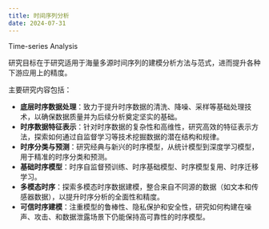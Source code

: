 ```yaml
---
title: 时间序列分析
date: 2024-07-31
---
```


Time-series Analysis

研究目标在于研究适用于海量多源时间序列的建模分析方法与范式，进而提升各种下游应用上的精度。

<!--more-->

主要研究内容包括：

- **底层时序数据处理**：致力于提升时序数据的清洗、降噪、采样等基础处理技术，以确保数据质量并为后续分析奠定坚实的基础。
- **时序数据特征表示**：针对时序数据的复杂性和高维性，研究高效的特征表示方法，探索如何通过自监督学习等技术挖掘数据的潜在结构和规律。
- **时序分类与预测**：研究经典与新兴的时序模型，从统计模型到深度学习模型，用于精准的时序分类和预测。
- **基础时序模型**：时序自监督预训练、时序基础模型、时序模型复用、时序迁移学习。
- **多模态时序**：探索多模态时序数据建模，整合来自不同源的数据（如文本和传感器数据），以提升时序分析的全面性和精度。
- **可信时序建模**：注重模型的鲁棒性、隐私保护和安全性，研究如何构建在噪声、攻击、和数据泄露场景下仍能保持高可靠性的时序模型。

